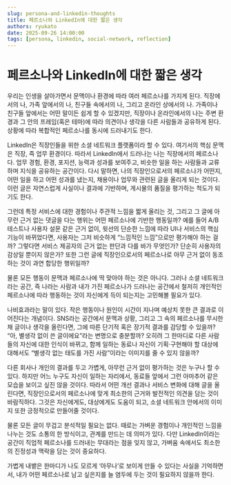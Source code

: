 ```yaml
---
slug: persona-and-linkedin-thoughts
title: 페르소나와 LinkedIn에 대한 짧은 생각
authors: ryukato
date: 2025-09-26 14:00:00
tags: [persona, linkedin, social-network, reflection]
---
```


<!-- truncate -->

# 페르소나와 LinkedIn에 대한 짧은 생각

우리는 인생을 살아가면서 문맥이나 환경에 따라 여러 페르소나를 가지게 된다. 직장에서의 나, 가족 앞에서의 나, 친구들 속에서의 나, 그리고 온라인 상에서의 나. 가족이나 친구들 앞에서는 어떤 말이든 쉽게 할 수 있겠지만, 직장이나 온라인에서의 나는 주변 환경과 그 안의 프레임(혹은 테마)에 따라 의견이나 생각을 다른 사람들과 공유하게 된다. 상황에 따라 복합적인 페르소나를 동시에 드러내기도 한다.

LinkedIn은 직장인들을 위한 소셜 네트워크 플랫폼이라 할 수 있다. 여기서의 핵심 문맥은 직장, 즉 업무 환경이다. 따라서 LinkedIn에서 드러나는 나는 직장에서의 페르소나다. 업무 경험, 환경, 포지션, 능력과 성과를 보여주고, 비슷한 일을 하는 사람들과 교류하며 지식을 공유하는 공간이다. 다시 말하면, 나의 직장인으로서의 페르소나가 어떤지, 어떤 일을 하고 어떤 성과를 냈는지, 채용이나 업무와 관련된 글을 올리게 되는 것이다. 이런 글은 자연스럽게 사실이나 결과에 기반하며, 게시물의 품질을 평가하는 척도가 되기도 한다.

그런데 특정 서비스에 대한 경험이나 주관적 느낌을 짧게 올리는 것, 그리고 그 글에 아무런 근거 없는 댓글을 다는 행위는 어떤 페르소나에 기반한 행동일까? 예를 들어 A/B 테스트나 사용자 설문 같은 근거 없이, 윗선의 단순한 느낌에 따라 UI나 서비스의 핵심 기능이 바뀌었다면, 사용자는 그저 비슷하게 “느낌적인 느낌”으로만 평가해야 하는 걸까? 그렇다면 서비스 제공자의 근거 없는 판단과 다를 바가 무엇인가? 단순히 사용자의 감상일 뿐이지 않은가? 또한 그런 글에 직장인으로서의 페르소나로 아무 근거 없이 동조하는 것이 과연 합당한 행위일까?

물론 모든 행동이 문맥과 페르소나에 딱 맞아야 하는 것은 아니다. 그러나 소셜 네트워크라는 공간, 즉 나라는 사람과 내가 가진 페르소나가 드러나는 공간에서 철저히 개인적인 페르소나에 따라 행동하는 것이 자신에게 득이 되는지는 고민해볼 필요가 있다.

나비효과라는 말이 있다. 작은 행동이나 원인이 시간이 지나며 예상치 못한 큰 결과로 이어진다는 개념이다. SNS라는 공간에서 문맥과 상황, 그리고 그 속의 페르소나를 무시한 채 글이나 생각을 올린다면, 그에 따른 단기적 혹은 장기적 결과를 감당할 수 있을까? “아, 별생각 없이 쓴 글이에요”라는 변명으로 충분할까? 오히려 그 한마디로 다른 사람들의 자신에 대한 인식이 바뀌고, 함께 일하는 동료나 자신이 기획·구현해야 할 대상에 대해서도 “별생각 없는 태도를 가진 사람”이라는 이미지를 줄 수 있지 않을까?

다른 회사나 개인의 결과를 두고 가볍게, 아무런 근거 없이 평가하는 것은 누구나 할 수 있다. 하지만 어느 누구도 자신이 일하는 자리에서, 동료들 앞에서 그런 아마추어 같은 모습을 보이고 싶진 않을 것이다. 따라서 어떤 개선 결과나 서비스 변화에 대해 글을 올린다면, 직장인으로서의 페르소나에 맞게 최소한의 근거와 발전적인 의견을 담는 것이 바람직하다. 그것은 자신에게도, 대상에게도 도움이 되고, 소셜 네트워크 안에서의 이미지 또한 긍정적으로 만들어줄 것이다.

물론 모든 글이 무겁고 분석적일 필요는 없다. 때로는 가벼운 경험이나 개인적인 느낌을 나누는 것도 소통의 한 방식이고, 관계를 만드는 데 의미가 있다. 다만 LinkedIn이라는 공간이 직업적 페르소나를 드러내는 무대라는 점을 잊지 않고, 가벼움 속에서도 최소한의 진정성과 맥락을 담는 것이 중요하다.

가볍게 내뱉은 한마디가 나도 모르게 ‘아무나’로 보이게 만들 수 있다는 사실을 기억하면서, 내가 어떤 페르소나로 남고 싶은지를 늘 염두에 두는 것이 필요하지 않을까 한다.